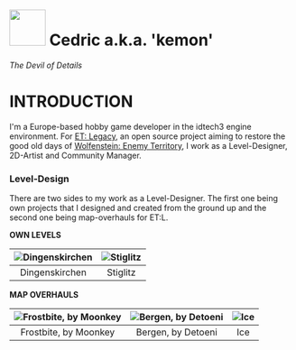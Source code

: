 <img src="https://github.com/realkemon/home/blob/master/gfx/avatar.png" width="64"/> Cedric a.k.a. 'kemon' 
==========

*The Devil of Details*


INTRODUCTION
============

I'm a Europe-based hobby game developer in the idtech3 engine environment. For [ET: Legacy](https://github.com/etlegacy), an open source project aiming to restore the good old days of [Wolfenstein: Enemy Territory](https://github.com/id-Software/Enemy-Territory), I work as a Level-Designer, 2D-Artist and Community Manager.

### Level-Design

There are two sides to my work as a Level-Designer. The first one being own projects that I designed and created from the ground up and the second one being map-overhauls for ET:L.

**OWN LEVELS**

![Dingenskirchen](https://github.com/realkemon/home/blob/master/levelshots/dingenskirchen.png) | ![Stiglitz](https://github.com/realkemon/home/blob/master/levelshots/stiglitz.png)
:---:|:---:
Dingenskirchen | Stiglitz

**MAP OVERHAULS**

![Frostbite, by Moonkey](https://github.com/realkemon/home/blob/master/levelshots/etl_frostbite.png) | ![Bergen, by Detoeni](https://github.com/realkemon/home/blob/master/levelshots/etl_bergen.png) | ![Ice](https://github.com/realkemon/home/blob/master/levelshots/etl_ice.png)
:---:|:---:|:---:
Frostbite, by Moonkey | Bergen, by Detoeni | Ice

